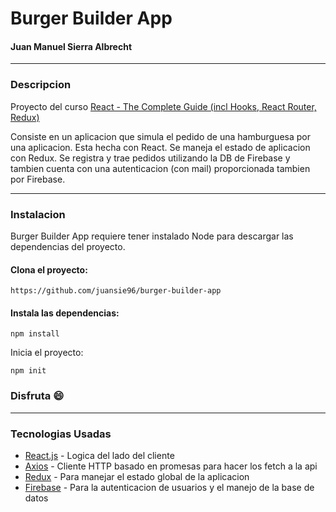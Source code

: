# Burger Builder App
#### Juan Manuel Sierra Albrecht

---

### Descripcion

Proyecto del curso [React - The Complete Guide (incl Hooks, React Router, Redux)](https://www.udemy.com/course/react-the-complete-guide-incl-redux/)

Consiste en un aplicacion que simula el pedido de una hamburguesa por una aplicacion. Esta hecha con React. Se maneja el estado de aplicacion con Redux. Se registra y trae pedidos utilizando la DB de Firebase y tambien cuenta con una autenticacion (con mail) proporcionada tambien por Firebase.

---

### Instalacion
 
Burger Builder App requiere tener instalado Node para descargar las dependencias del proyecto.

#### Clona el proyecto:
```
https://github.com/juansie96/burger-builder-app
```

#### Instala las dependencias:
```
npm install
```

Inicia el proyecto:
```
npm init
```
 
 ### Disfruta :smile:

---

### Tecnologias Usadas

* [React.js](https://es.reactjs.org/) - Logica del lado del cliente
* [Axios](https://github.com/axios/axios/) - Cliente HTTP basado en promesas para hacer los fetch a la api
* [Redux](https://es.redux.js.org/) - Para manejar el estado global de la aplicacion
* [Firebase](https://firebase.google.com/?hl=es) - Para la autenticacion de usuarios y el manejo de la base de datos
